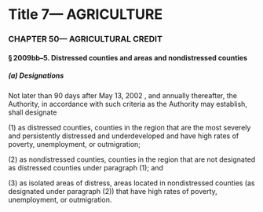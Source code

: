 
# Title 7— AGRICULTURE
### CHAPTER 50— AGRICULTURAL CREDIT
#### § 2009bb–5. Distressed counties and areas and nondistressed counties
##### (a) Designations

Not later than 90 days after May 13, 2002 , and annually thereafter, the Authority, in accordance with such criteria as the Authority may establish, shall designate

(1) as distressed counties, counties in the region that are the most severely and persistently distressed and underdeveloped and have high rates of poverty, unemployment, or outmigration;

(2) as nondistressed counties, counties in the region that are not designated as distressed counties under paragraph (1); and

(3) as isolated areas of distress, areas located in nondistressed counties (as designated under paragraph (2)) that have high rates of poverty, unemployment, or outmigration.
